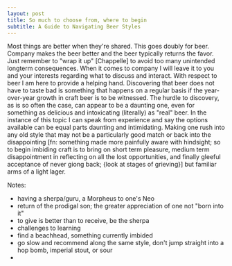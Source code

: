 ```yaml
---
layout: post
title: So much to choose from, where to begin
subtitle: A Guide to Navigating Beer Styles
---
```


Most things are better when they're shared. This goes doubly for beer. Company makes the beer better and the beer typically returns the favor. Just remember to "wrap it up" [Chappelle] to avoid too many unintended longterm consequences. When it comes to company I will leave it to you and your interests regarding what to discuss and interact. With respect to beer I am here to provide a helping hand. Discovering that beer does not have to taste bad is something that happens on a regular basis if the year-over-year growth in craft beer is to be witnessed. The hurdle to discovery, as is so often the case, can appear to be a daunting one, even for something as delicious and intoxicating (literally) as "real" beer. In the instance of this topic I can speak from experience and say the options available can be equal parts daunting and intimidating. Making one rush into any old style that may not be a particularly good match or back into the disappointing [fn: something made more painfully aware with hindsight; so to begin imbiding craft is to bring on short term pleasure, medium term disappointment in reflecting on all the lost opportunities, and finally gleeful acceptance of never giong back; {look at stages of grieving}] but familiar arms of a light lager. 

Notes:
- having a sherpa/guru, a Morpheus to one's Neo
- return of the prodigal son; the greater appreciation of one not "born into it"
- to give is better than to receive, be the sherpa
- challenges to learning
- find a beachhead, something currently imbided
- go slow and recommend along the same style, don't jump straight into a hop bomb, imperial stout, or sour
- 
